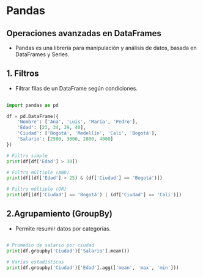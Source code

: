 # Pandas
## Operaciones avanzadas en DataFrames

- Pandas es una librería para manipulación y análisis de datos, basada en DataFrames y Series.

## 1. Filtros
- Filtrar filas de un DataFrame según condiciones.

```python
 
import pandas as pd

df = pd.DataFrame({
    'Nombre': ['Ana', 'Luis', 'María', 'Pedro'],
    'Edad': [23, 34, 29, 40],
    'Ciudad': ['Bogotá', 'Medellín', 'Cali', 'Bogotá'],
    'Salario': [2500, 3000, 2800, 4000]
})

# Filtro simple
print(df[df['Edad'] > 30])

# Filtro múltiple (AND)
print(df[(df['Edad'] > 25) & (df['Ciudad'] == 'Bogotá')])

# Filtro múltiple (OR)
print(df[(df['Ciudad'] == 'Bogotá') | (df['Ciudad'] == 'Cali')])
```
## 2.Agrupamiento (GroupBy)

- Permite resumir datos por categorías.

```python

# Promedio de salario por ciudad
print(df.groupby('Ciudad')['Salario'].mean())

# Varias estadísticas
print(df.groupby('Ciudad')['Edad'].agg(['mean', 'max', 'min']))

```

